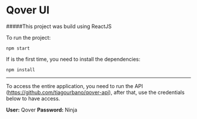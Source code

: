 # Qover UI

#####This project was build using ReactJS

To run the project:
```
npm start
```

If is the first time, you need to install the dependencies:
```
npm install
```

------------

To access the entire application, you need to run the API (https://github.com/tiagourbano/qover-api), after that, use the credentials below to have access.

**User:** Qover
**Password:** Ninja
